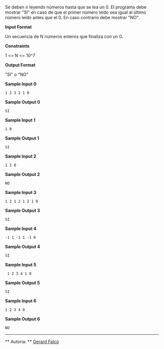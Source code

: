 Se deben ir leyendo números hasta que se lea un 0. El programa debe
mostrar "SI" en caso de que el primer número leído sea igual al último
número leído antes que el 0. En caso contrario debe mostrar "NO".

**Input Format**

Un secuencia de N números enteros que finaliza con un 0.

**Constraints**

1 \<= N \<= 10^7

**Output Format**

"SI" o "NO"

**Sample Input 0**

    1 2 3 2 1 0

**Sample Output 0**

``` 
SI
```

**Sample Input 1**

    1 0

**Sample Output 1**

``` 
SI
```

**Sample Input 2**

    1 2 0

**Sample Output 2**

``` 
NO
```

**Sample Input 3**

    1 2 1 2 1 2 1 0

**Sample Output 3**

``` 
SI
```

**Sample Input 4**

    -1 1 -1 1 -1 0

**Sample Output 4**

``` 
SI
```

**Sample Input 5**

``` 
 1 2 3 4 1 0
```

**Sample Output 5**

``` 
SI
```

**Sample Input 6**

    1 2 3 4 0

**Sample Output 6**

``` 
NO
```

----------

** Autoria: **
[Gerard Falcó](https://github.com/gerardfp)
